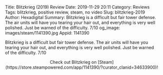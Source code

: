 Title: Blitzkrieg (2019) Review
Date: 2019-11-29 20:11
Category: Reviews
Tags: blitzkrieg, positive review, steam, no video
Slug: blitzkrieg-2019
Author: Hexadigital
Summary: Blitzkrieg is a difficult but fair tower defense. The air units will have you tearing your hair out, and everything is very well polished. Just be warned of the difficulty. 7/10
og_image: images/steam/1141390.jpg
Appid: 1141390

Blitzkrieg is a difficult but fair tower defense. The air units will have you tearing your hair out, and everything is very well polished. Just be warned of the difficulty. 7/10

<center>Check out Blitzkrieg on [Steam](https://store.steampowered.com/app/1141390/?curator_clanid=34633900)!</center>